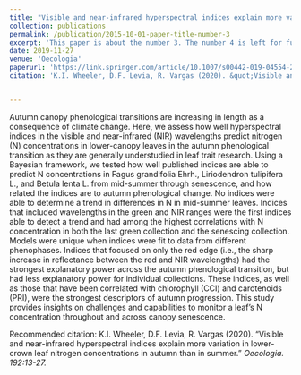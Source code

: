 ```yaml
---
title: "Visible and near-infrared hyperspectral indices explain more variation in lower-crown leaf nitrogen concentrations in autumn than in summer"
collection: publications
permalink: /publication/2015-10-01-paper-title-number-3
excerpt: 'This paper is about the number 3. The number 4 is left for future work.'
date: 2019-11-27
venue: 'Oecologia'
paperurl: 'https://link.springer.com/article/10.1007/s00442-019-04554-2'
citation: 'K.I. Wheeler, D.F. Levia, R. Vargas (2020). &quot;Visible and near-infrared hyperspectral indices explain more variation in lower-crown leaf nitrogen concentrations in autumn than in summer.&quot; <i>Oecologia<i>. 192:13-27.' 


---
```

Autumn canopy phenological transitions are increasing in length as a consequence of climate change. Here, we assess how well hyperspectral indices in the visible and near-infrared (NIR) wavelengths predict nitrogen (N) concentrations in lower-canopy leaves in the autumn phenological transition as they are generally understudied in leaf trait research. Using a Bayesian framework, we tested how well published indices are able to predict N concentrations in Fagus grandifolia Ehrh., Liriodendron tulipifera L., and Betula lenta L. from mid-summer through senescence, and how related the indices are to autumn phenological change. No indices were able to determine a trend in differences in N in mid-summer leaves. Indices that included wavelengths in the green and NIR ranges were the first indices able to detect a trend and had among the highest correlations with N concentration in both the last green collection and the senescing collection. Models were unique when indices were fit to data from different phenophases. Indices that focused on only the red edge (i.e., the sharp increase in reflectance between the red and NIR wavelengths) had the strongest explanatory power across the autumn phenological transition, but had less explanatory power for individual collections. These indices, as well as those that have been correlated with chlorophyll (CCI) and carotenoids (PRI), were the strongest descriptors of autumn progression. This study provides insights on challenges and capabilities to monitor a leaf’s N concentration throughout and across canopy senescence.

Recommended citation: K.I. Wheeler, D.F. Levia, R. Vargas (2020). “Visible and near-infrared hyperspectral indices explain more variation in lower-crown leaf nitrogen concentrations in autumn than in summer.” <i>Oecologia<i>. 192:13-27. 